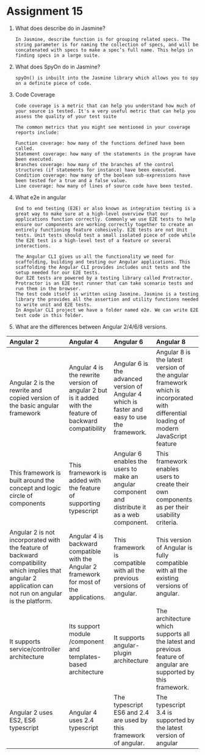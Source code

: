# Assignment 15

1. What does describe do in Jasmine?  
    ```
    In Jasmine, describe function is for grouping related specs. The string parameter is for naming the collection of specs, and will be concatenated with specs to make a spec’s full name. This helps in finding specs in a large suite. 
    ```    

2. What does SpyOn do in Jasmine?
    ```
    spyOn() is inbuilt into the Jasmine library which allows you to spy on a definite piece of code. 
    ```

3. Code Coverage
    ```
    Code coverage is a metric that can help you understand how much of your source is tested. It's a very useful metric that can help you assess the quality of your test suite
    ```
    ```
    The common metrics that you might see mentioned in your coverage reports include:     

    Function coverage: how many of the functions defined have been called.
    Statement coverage: how many of the statements in the program have been executed.
    Branches coverage: how many of the branches of the control structures (if statements for instance) have been executed.
    Condition coverage: how many of the boolean sub-expressions have been tested for a true and a false value.
    Line coverage: how many of lines of source code have been tested.
    ```
4. What e2e in angular
    ```
    End to end testing (E2E) or also known as integration testing is a great way to make sure at a high-level overview that our applications function correctly. Commonly we use E2E tests to help ensure our components are working correctly together to create an entirely functioning feature cohesively. E2E tests are not Unit tests. Unit tests should test a small isolated piece of code while the E2E test is a high-level test of a feature or several interactions.

    The Angular CLI gives us all the functionality we need for scaffolding, building and testing our Angular applications. This scaffolding the Angular CLI provides includes unit tests and the setup needed for our E2E tests.       
    Our E2E tests are powered by a testing library called Protractor. Protractor is an E2E test runner that can take scenario tests and run them in the browser.       
    The test code itself is written using Jasmine. Jasmine is a testing library the provides all the assertion and utility functions needed to write unit and E2E tests.     
    In Angular CLI project we have a folder named e2e. We can write E2E test code in this folder.
    ```

5. What are the differences between Angular 2/4/6/8 versions.

|Angular 2 | Angular 4 |	Angular 6 |	Angular 8|
|:---- | :---- |:----|:----|
Angular 2 is the rewrite and copied version of the basic angular framework | Angular 4 is the rewrite version of angular 2 but is it added with the feature of backward compatibility | Angular 6 is the advanced version of Angular 4 which is faster and easy to use the framework. |	Angular 8 is the latest version of the angular framework which is incorporated with differential loading of modern JavaScript feature
This framework is built around the concept and logic circle of components |	This framework is added with the feature of supporting typescript |	Angular 6 enables the users to make an angular component and distribute it as a web component. | This framework enables users to create their own components as per their usability criteria.
Angular 2 is not incorporated with the feature of backward compatibility which implies that angular 2 application can not run on angular is the platform. |	Angular 4 is backward compatible with the Angular 2 framework for most of the applications. | This framework is compatible with all the previous versions of angular. |	This version of Angular is fully compatible with all the existing versions of angular.
It supports service/controller architecture | Its support module /component and templates-based architecture |	It supports angular-plugin architecture | The architecture which supports all the latest and previous feature of angular are supported by this framework.
Angular 2 uses ES2, ES6 typescript | Angular 4 uses 2.4 typescript | The typescript ES6 and 2.4 are used by this framework of angular.	| The typescript 3.4 is supported by the latest version of angular